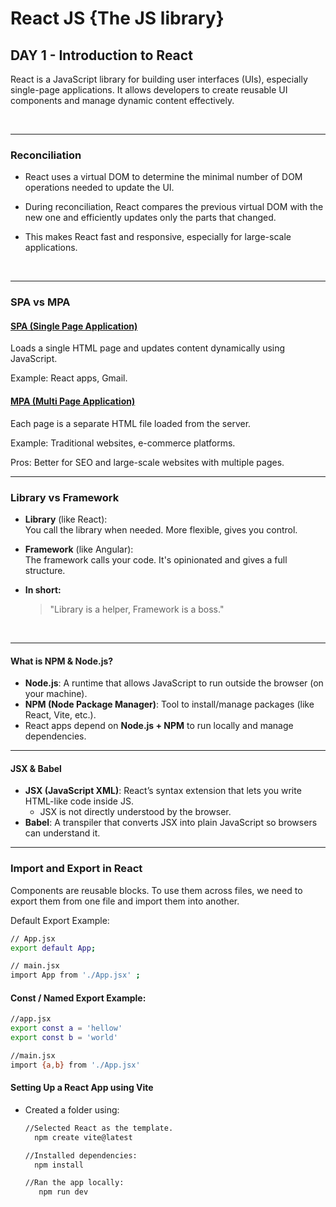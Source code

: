 # React JS {The JS library}

## DAY 1 - Introduction to React

React is a JavaScript library for building user interfaces (UIs), especially single-page applications. It allows developers to create reusable UI components and manage dynamic content effectively.

<br>

---

### Reconciliation

- React uses a virtual DOM to determine the minimal number of  DOM operations needed to update the UI.

- During reconciliation, React compares the previous virtual DOM with the new one and efficiently updates only the parts that changed.

- This makes React fast and responsive, especially for large-scale applications.

<br>

---

### SPA vs MPA

#### <u>SPA (Single Page Application)</u>

Loads a single HTML page and updates content dynamically using JavaScript.

Example: React apps, Gmail.


#### <u>MPA (Multi Page Application) </u>

Each page is a separate HTML file loaded from the server.

Example: Traditional websites, e-commerce platforms.

Pros: Better for SEO and large-scale websites with multiple pages.

---

###  **Library vs Framework**

- **Library** (like React):  
  You call the library when needed. More flexible, gives you control.

- **Framework** (like Angular):  
  The framework calls your code. It's opinionated and gives a full structure.

- **In short:**  
  > "Library is a helper, Framework is a boss."

<br>

---



####  What is NPM & Node.js?

- **Node.js**: A runtime that allows JavaScript to run outside the browser (on your machine).
- **NPM (Node Package Manager)**: Tool to install/manage packages (like React, Vite, etc.).
- React apps depend on **Node.js + NPM** to run locally and manage dependencies.

---

####  JSX & Babel

- **JSX (JavaScript XML)**: React’s syntax extension that lets you write HTML-like code inside JS.
  - JSX is not directly understood by the browser.
- **Babel**: A transpiler that converts JSX into plain JavaScript so browsers can understand it.

---

###  Import and Export in React
Components are reusable blocks. To use them across files, we need to export them from one file and import them into another.

Default Export Example:

```bash
// App.jsx
export default App;

// main.jsx
import App from './App.jsx' ;
```


#### Const /  Named Export Example:

```bash
//app.jsx
export const a = 'hellow'
export const b = 'world'

//main.jsx
import {a,b} from './App.jsx'

```


#### Setting Up a React App using Vite

- Created a folder using:
  ```bash
  //Selected React as the template.
    npm create vite@latest   

  //Installed dependencies:
    npm install

  //Ran the app locally:
     npm run dev
  ```